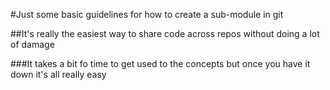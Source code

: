 #Just some basic guidelines for how to create a sub-module in git

##It's really the easiest way to share code across repos without doing a lot of damage

###It takes a bit fo time to get used to the concepts but once you have it down it's all really easy
